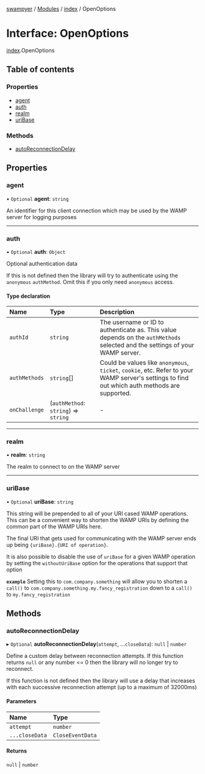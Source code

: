 [swampyer](../README.md) / [Modules](../modules.md) / [index](../modules/index.md) / OpenOptions

# Interface: OpenOptions

[index](../modules/index.md).OpenOptions

## Table of contents

### Properties

- [agent](index.OpenOptions.md#agent)
- [auth](index.OpenOptions.md#auth)
- [realm](index.OpenOptions.md#realm)
- [uriBase](index.OpenOptions.md#uribase)

### Methods

- [autoReconnectionDelay](index.OpenOptions.md#autoreconnectiondelay)

## Properties

### agent

• `Optional` **agent**: `string`

An identifier for this client connection which may be used by the WAMP server for logging
purposes

___

### auth

• `Optional` **auth**: `Object`

Optional authentication data

If this is not defined then the library will try to authenticate using the `anonymous`
`authMethod`. Omit this if you only need `anonymous` access.

#### Type declaration

| Name | Type | Description |
| :------ | :------ | :------ |
| `authId` | `string` | The username or ID to authenticate as.  This value depends on the `authMethods` selected and the settings of your WAMP server. |
| `authMethods` | `string`[] | Could be values like `anonymous`, `ticket`, `cookie`, etc.  Refer to your WAMP server's settings to find out which auth methods are supported. |
| `onChallenge` | (`authMethod`: `string`) => `string` | - |

___

### realm

• **realm**: `string`

The realm to connect to on the WAMP server

___

### uriBase

• `Optional` **uriBase**: `string`

This string will be prepended to all of your URI cased WAMP operations. This can be a
convenient way to shorten the WAMP URIs by defining the common part of the WAMP URIs
here.

The final URI that gets used for communicating with the WAMP server ends up being
`{uriBase}.{URI of operation}`.

It is also possible to disable the use of `uriBase` for a given WAMP operation by setting
the `withoutUriBase` option for the operations that support that option

**`example`** Setting this to `com.company.something` will allow you to shorten a `call()` to
`com.company.something.my.fancy_registration` down to a `call()` to `my.fancy_registration`

## Methods

### autoReconnectionDelay

▸ `Optional` **autoReconnectionDelay**(`attempt`, ...`closeData`): ``null`` \| `number`

Define a custom delay between reconnection attempts. If this function returns `null` or
any number <= 0 then the library will no longer try to reconnect.

If this function is not defined then the library will use a delay that increases with
each successive reconnection attempt (up to a maximum of 32000ms)

#### Parameters

| Name | Type |
| :------ | :------ |
| `attempt` | `number` |
| `...closeData` | `CloseEventData` |

#### Returns

``null`` \| `number`
